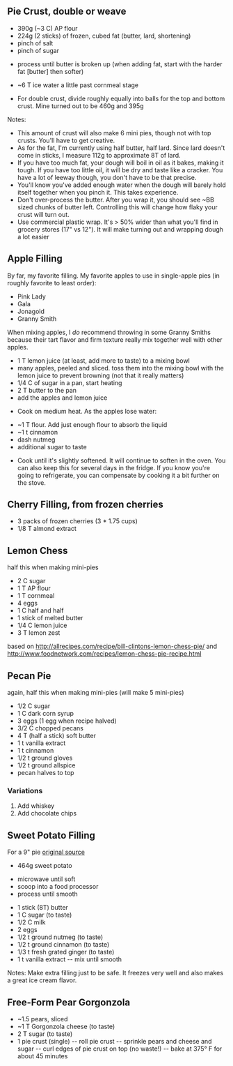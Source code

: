 ## Pie Crust, double or weave

+ 390g (~3 C) AP flour
+ 224g (2 sticks) of frozen, cubed fat (butter, lard, shortening)
+ pinch of salt
+ pinch of sugar
- process until butter is broken up (when adding fat, start with the harder fat [butter] then softer)
+ ~6 T ice water a little past cornmeal stage
- For double crust, divide roughly equally into balls for the top and bottom crust. Mine turned out to be 460g and 395g

Notes:

* This amount of crust will also make 6 mini pies, though not with top crusts. You'll have to get creative.
* As for the fat, I'm currently using half butter, half lard. Since lard doesn't come in sticks, I measure 112g to approximate 8T of lard.
* If you have too much fat, your dough will boil in oil as it bakes, making it tough. If you have too little oil, it will be dry and taste like a cracker. You have a lot of leeway though, you don't have to be that precise.
* You'll know you've added enough water when the dough will barely hold itself together when you pinch it. This takes experience.
* Don't over-process the butter. After you wrap it, you should see ~BB sized chunks of butter left. Controlling this will change how flaky your crust will turn out.
* Use commercial plastic wrap. It's > 50% wider than what you'll find in grocery stores (17" vs 12"). It will make turning out and wrapping dough a lot easier

## Apple Filling

By far, my favorite filling. My favorite apples to use in single-apple pies (in roughly favorite to least order):

* Pink Lady
* Gala
* Jonagold
* Granny Smith

When mixing apples, I *do* recommend throwing in some Granny Smiths because their tart flavor and firm texture
really mix together well with other apples.

+ 1 T lemon juice (at least, add more to taste) to a mixing bowl
+ many apples, peeled and sliced. toss them into the mixing bowl with the lemon juice to prevent browning (not that it really matters)
+ 1/4 C of sugar in a pan, start heating
+ 2 T butter to the pan
+ add the apples and lemon juice
* Cook on medium heat. As the apples lose water:
+ ~1 T flour. Add just enough flour to absorb the liquid
+ ~1 t cinnamon
+ dash nutmeg
+ additional sugar to taste
* Cook until it's slightly softened. It will continue to soften in the oven. You can also keep this for several days in the fridge. If you know you're going to refrigerate, you can compensate by cooking it a bit further on the stove.


## Cherry Filling, from frozen cherries
+ 3 packs of frozen cherries (3 * 1.75 cups)
+ 1/8 T almond extract


Lemon Chess
-----------

half this when making mini-pies

+ 2 C sugar
+ 1 T AP flour
+ 1 T cornmeal
+ 4 eggs
+ 1 C half and half
+ 1 stick of melted butter
+ 1/4 C lemon juice
+ 3 T lemon zest

based on http://allrecipes.com/recipe/bill-clintons-lemon-chess-pie/ and http://www.foodnetwork.com/recipes/lemon-chess-pie-recipe.html


Pecan Pie
---------

again, half this when making mini-pies (will make 5 mini-pies)

+ 1/2 C sugar
+ 1 C dark corn syrup
+ 3 eggs (1 egg when recipe halved)
+ 3/2 C chopped pecans
+ 4 T (half a stick) soft butter
+ 1 t vanilla extract
+ 1 t cinnamon
+ 1/2 t ground gloves
+ 1/2 t ground allspice
+ pecan halves to top

### Variations

1. Add whiskey
2. Add chocolate chips

## Sweet Potato Filling

For a 9" pie [original source](http://allrecipes.com/recipe/sweet-potato-pie-i/)

+ 464g sweet potato
- microwave until soft
- scoop into a food processor
- process until smooth
+ 1 stick (8T) butter
+ 1 C sugar (to taste)
+ 1/2 C milk
+ 2 eggs
+ 1/2 t ground nutmeg (to taste)
+ 1/2 t ground cinnamon (to taste)
+ 1/3 t fresh grated ginger (to taste)
+ 1 t vanilla extract
-- mix until smooth

Notes: Make extra filling just to be safe. It freezes very well and also makes a great ice cream flavor.


## Free-Form Pear Gorgonzola
+ ~1.5 pears, sliced
+ ~1 T Gorgonzola cheese (to taste)
+ 2 T sugar (to taste)
+ 1 pie crust (single)
-- roll pie crust
-- sprinkle pears and cheese and sugar
-- curl edges of pie crust on top (no waste!)
-- bake at 375° F for about 45 minutes
